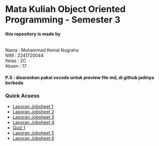 # Mata Kuliah Object Oriented Programming - Semester 3
#### this repository is made by 
<br>Nama  : Muhammad Kemal Nugraha
<br>NIM   : 2241720044
<br>Kelas : 2C
<br>Absen : 17

#### P.S : disarankan pakai vscode untuk preview file md, di github jadinya berbeda

### Quick Acsess
- <a href="https://github.com/mkemaln/oop-semester3/blob/main/P1_Muhammad%20Kemal%20Nugraha_Object/README.md">Laporan Jobsheet 1</a>
- <a href="https://github.com/mkemaln/oop-semester3/blob/main/P2_Muhammad%20Kemal%20Nugraha_Class%20and%20Object/Laporan%20Jobsheet2%20-%20Class%20and%20Object.md">Laporan Jobsheet 2</a>
- <a href="https://github.com/mkemaln/oop-semester3/blob/main/P3_Muhammad%20Kemal%20Nugraha_Encapsulation/Laporan%20Jobsheet3%20-%20Encapsulation.md">Laporan Jobsheet 3</a>
- <a href="https://github.com/mkemaln/oop-semester3/blob/main/P4_Muhammad%20Kemal%20Nugraha_Relasi%20Class/Laporan%20Jobsheet4%20-%20Relasi%20Class.md">Laporan Jobsheet 4</a>
- <a href="https://github.com/mkemaln/oop-semester3/tree/main/Quiz%201">Quiz 1</a>
- <a href="#">Laporan Jobsheet 5</a>
- <a href="https://github.com/mkemaln/oop-semester3/blob/main/P6_Muhammad%20Kemal%20Nugraha_Inheritance2/Laporan%20Jobsheet6%20-%20Inheritance2.md">Laporan Jobsheet 6</a>
